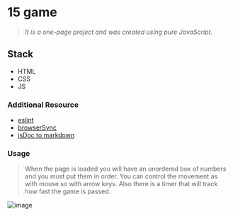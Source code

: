 # 15 game

> _It is a one-page project and was created using pure JavaScript._

## Stack

- HTML
- CSS
- JS

### Additional Resource

- [eslint](https://eslint.org/)
- [browserSync](https://www.browsersync.io/)
- [jsDoc to markdown](https://github.com/jsdoc2md)

### Usage

> When the page is loaded you will have an unordered box of numbers and you must put them in order.
> You can control the movement as with mouse so with arrow keys. Also there is a timer that will track how fast the game is passed.

![image](https://drive.google.com/uc?export=view&id=1F8dC58lg8677a2EczFRR4ScdNipqLqC7)
